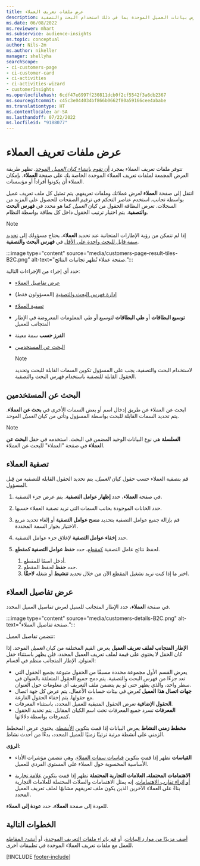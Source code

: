 ```yaml
---
title: عرض ملفات تعريف العملاء
description: عرض بيانات العميل الموحدة بما في ذلك استخدام البحث والتصفية
ms.date: 06/08/2022
ms.reviewer: mhart
ms.subservice: audience-insights
ms.topic: conceptual
author: Nils-2m
ms.author: nikeller
manager: shellyha
searchScope:
- ci-customers-page
- ci-customer-card
- ci-activities
- ci-activities-wizard
- customerInsights
ms.openlocfilehash: 6cdf47e6997f230811dcb0f2cf5542f3a6db2367
ms.sourcegitcommit: c45c3e044034bf866b0662f80a59166cee4ababe
ms.translationtype: HT
ms.contentlocale: ar-SA
ms.lasthandoff: 07/22/2022
ms.locfileid: "9188077"
---
```

# <a name="view-customer-profiles"></a>عرض ملفات تعريف العملاء

تتوفر ملفات تعريف العملاء بمجرد [أن تقوم بإنشاء كيان *العميل* الموحد](data-unification.md). تظهر طريقة العرض المجمعة لملفات تعريف العملاء الموحدة الخاصة بك على صفحة **العملاء**. بإمكان العملاء أن يكونوا أفراداً أو مؤسسات.

انتقل إلى صفحة **العملاء** لعرض عملائك وملفات تعريفهم. يتم تمثيل كل ملف تعريف عميل بواسطة تجانب. استخدم عناصر التحكم في ترقيم الصفحات للحصول على المزيد من السجلات. تعرض البطاقة الحقول من كيان *العميل* كما هو محدد في **فهرس البحث والتصفية**. يتم اختيار ترتيب الحقول داخل كل بطاقة بواسطة النظام.

> [!NOTE]
> إذا لم تتمكن من رؤية الإطارات المتجانبة عند تحديد **العملاء**، يحتاج مسؤولك إلى [تحديد سمة قابل للبحث واحدة على الأقل](search-filter-index.md) في **فهرس البحث والتصفية**.

:::image type="content" source="media/customers-page-result-tiles-B2C.png" alt-text="صفحة عملاء تُظهر تجانبات النتائج.":::

حدد أي إجراء من الإجراءات التالية:
- [عرض تفاصيل العملاء](#view-customer-details)
- [إدارة فهرس البحث والتصفية](search-filter-index.md) (المسؤولون فقط)
- [تصفية العملاء](#filter-customers)
- **توسيع البطاقات** أو **طي البطاقات** لتوسيع أو طي المعلومات المعروضة في الإطار المتجانب للعميل
- **الفرز حسب** سمة معينة
- [البحث عن المستخدمين](#search-for-customers)

  > [!NOTE]
  > لاستخدام البحث والتصفية، يجب على المسؤول تكوين السمات القابلة للبحث وتحديد الحقول القابلة للتصفية باستخدام فهرس البحث والتصفية.

## <a name="search-for-customers"></a>البحث عن المستخدمين

ابحث عن العملاء عن طريق إدخال اسم أو بعض السمات الأخرى في **بحث عن العملاء**. يتم تحديد السمات القابلة للبحث بواسطة المسؤول وتأتي من كيان *العميل* الموحد.

> [!NOTE]
> **السلسلة** هي نوع البيانات الوحيد المضمن في البحث. استخدمه في حقل **البحث عن العملاء** في صفحة "العملاء" للبحث عن العملاء.

## <a name="filter-customers"></a>تصفية العملاء

قم بتصفية العملاء حسب حقول كيان *العميل*. يتم تحديد الحقول القابلة للتصفية من قِبل المسؤول.

1. في صفحة **العملاء**، حدد **إظهار عوامل التصفية**. يتم عرض جزء التصفية.

1. حدد الخانات الموجودة بحانب السمات التي تريد تصفية العملاء حسبها.

1. قم بإزالة جميع عوامل التصفية بتحديد **مسح عوامل التصفية** أو إلغاء تحديد مربع الاختيار بجوار السمة المحددة.

1. حدد **إخفاء عوامل التصفية** لإغلاق جزء عوامل التصفية.

1. لحفظ نتائج عامل التصفية [كمقطع](segments.md)، حدد **حفظ عوامل التصفية كمقطع**.
   1. أدخل اسمًا للمقطع.
   1. حدد **حفظ** لحفظ المقطع.
   1. اختر ما إذا كنت تريد تشغيل المقطع الآن من خلال تحديد **تنشيط** أو شغله **لاحقًا**.

## <a name="view-customer-details"></a>عرض تفاصيل العملاء

في صفحة **العملاء**، حدد الإطار المتجانب للعميل لعرض تفاصيل العميل المحدد.

:::image type="content" source="media/customers-details-B2C.png" alt-text="صفحة تفاصيل العملاء.":::

تتضمن تفاصيل العميل:

**الإطار المتجانب لملف تعريف العميل** يعرض القيم المختلفة من كيان *العميل* الموحد. إذا كان الحقل لا يحتوي على قيمة لملف تعريف العميل المحدد، فلن يظهر باستثناء حقل العنوان. الإطار المتجانب منظم في أقسام:

- يعرض القسم الأول مجموعة محددة مسبقًا من الحقول متبوعة بجميع الحقول التي تعد جزءًا من فهرس البحث والتصفية. يتم دمج جميع الحقول المتعلقة بالعنوان في سطر واحد، والذي يظهر حتى لو يم يتضمن ملف التعريف أي معلومات حول العنوان.
- **جهات اتصال هذا العميل** تُعرض في بيئات حسابات الأعمال. يتم عرض كل جهة اتصال مع حقولها. يتم إخفاء الحقول الفارغة.
- **الحقول الإضافية** تعرض الحقول المتبقية للعميل المحدد، باستثناء المعرفات.
- **المعرفات** تسرد جميع المعرفات تحت اسم الكيان المقابل. يتم تحديد الحقول كمعرفات بواسطة دلالاتها.

**مخطط زمني النشاط** يعرض البيانات إذا قمت بتكوين [الأنشطة](activities.md). يحتوي عرض المخطط الزمني على أنشطة مرتبة ترتيبًا زمنيًا للعميل المحدد، بدءًا من أحدث نشاط.

**الرؤى**:

- **القياسات** تظهر إذا قمت بتكوين [قياسات سمات العملاء](measures.md). وهي تتضمن مؤشرات الأداء الأساسية المحسوبة حول العملاء على المستوي الفردي للعميل.

- **الاهتمامات المحتملة، العلامات التجارية المحتملة** تظهر إذا قمت بتكوين [علامة تجارية أو إثراء تقارب الاهتمامات](enrichment-microsoft.md). إنه يمثل الاهتمامات والصلات المحتملة للعلامات التجارية بناءً على العملاء الآخرين الذين يكون ملف تعريفهم مشابهًا لملف تعريف العميل المحدد.

للعودة إلى صفحة **العملاء**، حدد **عودة إلى العملاء**.

## <a name="next-steps"></a>الخطوات التالية

[أضف مزيدًا من موارد البيانات](data-sources.md)، أو [قم بإثراء ملفات التعريف الموحدة](enrichment-hub.md)، أو [أنشئ المقاطع](segments.md) للعمل مع ملفات تعريف العملاء الموحدة في تطبيقات أخرى.

[!INCLUDE [footer-include](includes/footer-banner.md)]
